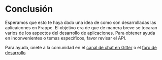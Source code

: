 <!-- base_template: frappe_io/www/frappe/frappe_base.html --><!-- add-breadcrumbs -->
# Conclusión

Esperamos que esto te haya dado una idea de como son desarrolladas las aplicaicones en Frappe. El objetivo era de que de manera breve se tocaran varios de los aspectos del desarrollo de aplicaciones. Para obtener ayuda en inconvenientes o temas específicos, favor revisar el API.

Para ayuda, únete a la comunidad en el [canal de chat en Gitter](https://gitter.im/frappe/erpnext) o el [foro de desarrollo](https://discuss.erpnext.com)
